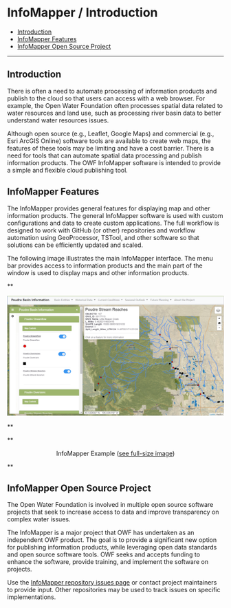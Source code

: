 # InfoMapper / Introduction #

* [Introduction](#introduction)
* [InfoMapper Features](#infomapper-features)
* [InfoMapper Open Source Project](#infomapper-open-source-project)

---------------

## Introduction ##

There is often a need to automate processing of information products and publish to the cloud
so that users can access with a web browser.
For example, the Open Water Foundation often processes spatial data related to water resources and land use,
such as processing river basin data to better understand water resources issues.

Although open source (e.g., Leaflet, Google Maps) and commercial (e.g., Esri ArcGIS Online)
software tools are available to create web maps,
the features of these tools may be limiting and have a cost barrier.
There is a need for tools that can automate spatial data processing and publish information products.
The OWF InfoMapper software is intended to provide a simple and flexible cloud publishing tool.

## InfoMapper Features ##

The InfoMapper provides general features for displaying map and other information products.
The general InfoMapper software is used with custom configurations and data to create custom applications.
The full workflow is designed to work with GitHub (or other) repositories and workflow automation
using GeoProcessor, TSTool, and other software so that solutions can be efficiently updated and scaled.

The following image illustrates the main InfoMapper interface.
The menu bar provides access to information products and the main part of the window is used to display
maps and other information products.

**<p style="text-align: center;">
![InfoMapper-main](InfoMapper-main.png)
</p>**

**<p style="text-align: center;">
InfoMapper Example (<a href="../InfoMapper-main.png">see full-size image</a>)
</p>**

## InfoMapper Open Source Project ##

The Open Water Foundation is involved in multiple open source software projects that
seek to increase access to data and improve transparency on complex water issues.

The InfoMapper is a major project that OWF has undertaken as an independent OWF product.
The goal is to provide a significant new option for publishing information products,
while leveraging open data standards and open source software tools.
OWF seeks and accepts funding to enhance the software, provide training,
and implement the software on projects.

Use the [InfoMapper repository issues page](https://github.com/OpenWaterFoundation/owf-app-infomapper-ng/issues)
or contact project maintainers to provide input.
Other repositories may be used to track issues on specific implementations.

